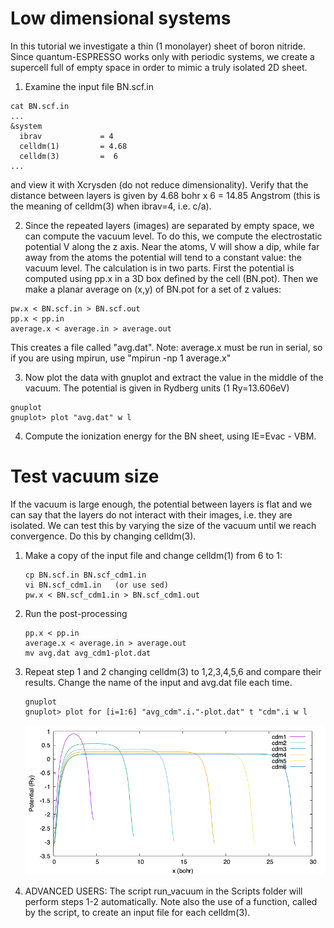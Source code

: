 # Low dimensional systems
In this tutorial we investigate a thin (1 monolayer) sheet of boron nitride.
Since quantum-ESPRESSO works only with periodic systems, we create a supercell full of empty space in order to mimic a truly isolated 2D sheet.
  1. Examine the input file BN.scf.in 
  ```
  cat BN.scf.in
  ...
  &system
    ibrav             = 4
    celldm(1)         = 4.68
    celldm(3)         =  6
  ... 
  ```
  and view it with Xcrysden (do not reduce dimensionality). 
  Verify that the distance between layers is given by 4.68 bohr x 6 = 14.85 Angstrom (this is the meaning of celldm(3) when ibrav=4, i.e. c/a).

  2. Since the repeated layers (images) are separated by empty space, we can compute the vacuum level. To do this, we compute the electrostatic potential V along the z axis. Near the atoms, V will show a dip, while far away from the atoms the potential will tend to a constant value: the vacuum level. The calculation is in two parts. First the potential is computed using pp.x in a 3D box defined by the cell (BN.pot). Then we make a planar average on (x,y) of BN.pot for a set of z values:
  ```
  pw.x < BN.scf.in > BN.scf.out   
  pp.x < pp.in
  average.x < average.in > average.out
  ```
  This creates a file called "avg.dat".
  Note: average.x must be run in serial, so if you are using mpirun, use "mpirun -np 1 average.x"

  3. Now plot the data with gnuplot and extract the value in the middle of the vacuum. The potential is given in Rydberg units (1 Ry=13.606eV)
  ```
  gnuplot
  gnuplot> plot "avg.dat" w l
  ```

  4. Compute the ionization energy for the BN sheet, using IE=Evac - VBM. 

# Test vacuum size
If the vacuum is large enough, the potential between layers is flat and we can say that the layers do not interact with their images, i.e. they are isolated. We can test this by varying the size of the vacuum until we reach convergence. Do this by changing celldm(3).

 1. Make a copy of the input file and change celldm(1) from 6 to 1:
    ```
    cp BN.scf.in BN.scf_cdm1.in
    vi BN.scf_cdm1.in   (or use sed)
    pw.x < BN.scf_cdm1.in > BN.scf_cdm1.out  
    ```

 2. Run the post-processing
    ```
    pp.x < pp.in
    average.x < average.in > average.out
    mv avg.dat avg_cdm1-plot.dat
    ```

 3. Repeat step 1 and 2 changing celldm(3) to 1,2,3,4,5,6 and compare their results. Change the name of the input and avg.dat file each time.
    ```
    gnuplot
    gnuplot> plot for [i=1:6] "avg_cdm".i."-plot.dat" t "cdm".i w l
    ```
    ![Dependence of electrostatic potential on cell size](Ref/Vacuum.png?raw=true "Potential vs cell size")

 4. ADVANCED USERS: The script run_vacuum in the Scripts folder will perform steps 1-2 automatically. Note also the use of a function, called by the script, to create an input file for each celldm(3).
